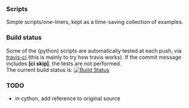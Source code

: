 ### Scripts

Simple scripts/one-liners, kept as a time-saving collection of examples.  

### Build status
Some of the (python) scripts are automatically tested at each push, via [travis-ci](https://travis-ci.org)
(this is mainly to try how travis works). If the commit message includes **[ci skip]**, the tests are not performed.  
The current build status is: [![Build Status](https://travis-ci.org/tcompa/scripts.svg)](https://travis-ci.org/tcompa/scripts)

### TODO
* in cython, add reference to original source
